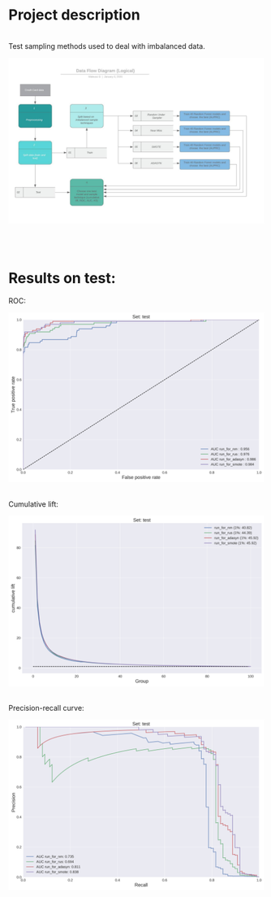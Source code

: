 # Project description
</br>
Test sampling methods used to deal with imbalanced data.
</br>

![alt text](https://github.com/mateusz-g94/DS-Fraud-detection/blob/master/data_flow.jpeg)

</br></br>

# Results on test:
ROC:

![alt text](https://github.com/mateusz-g94/DS-Fraud-detection/blob/master/grp/roc_set_test.png)

</br>
Cumulative lift:

![alt text](https://github.com/mateusz-g94/DS-Fraud-detection/blob/master/grp/lift_cum_set_test.png)

</br>
Precision-recall curve:

![alt text](https://github.com/mateusz-g94/DS-Fraud-detection/blob/master/grp/prc_set_test.png)
